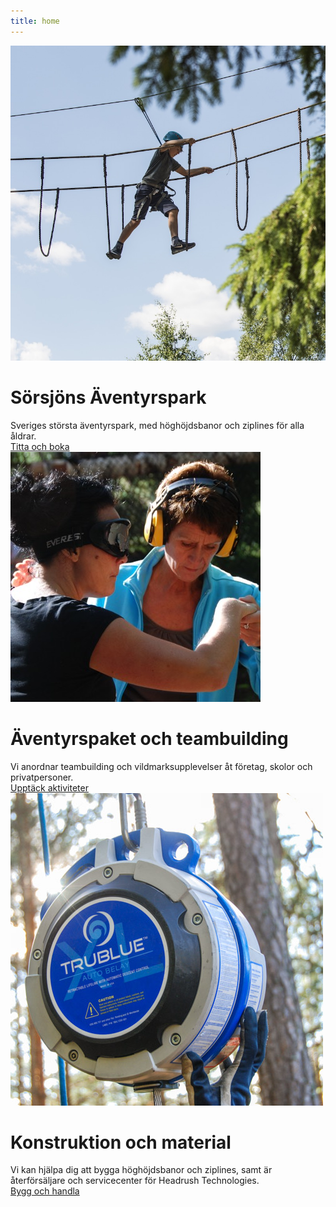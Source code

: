 ```yaml
---
title: home
---
```

<html lang="en">



<div id="maincontainer">
<div class="mainsection">
    <div>
    <img src="/images/boyclimb.jpg" class="mainpic"> 
    </div>
    <div class="maintext">
    <h1>Sörsjöns Äventyrspark</h1>
    Sveriges största äventyrspark, med höghöjdsbanor och ziplines för alla åldrar.
    </div>
    <div class="buttondiv"> <a href="/sorsjon" class="button">Titta och boka</a></div>
</div>

<div class="mainsection">
    <div>
    <img src="/images/blinddov.jpg" class="mainpic"> 
    </div>
    <div class="maintext">
    <h1>Äventyrspaket och teambuilding</h1>
Vi anordnar teambuilding och vildmarksupplevelser åt företag, skolor och privatpersoner.  </div>
<div class="buttondiv"> <a href="/aktiviteter" class="button">Upptäck aktiviteter</a></div>
</div>

<div class="mainsection">
    <div>
    <img src="/images/trublufront.jpg" class="mainpic"> 
    </div>
    <div class="maintext">
    <h1>Konstruktion och material</h1>
    Vi kan hjälpa dig att bygga höghöjdsbanor och ziplines, samt är återförsäljare och servicecenter för Headrush Technologies. 
    </div>
    <div class="buttondiv"><a href="/konstruktionbutik" class="button">Bygg och handla</a></div>
</div>

